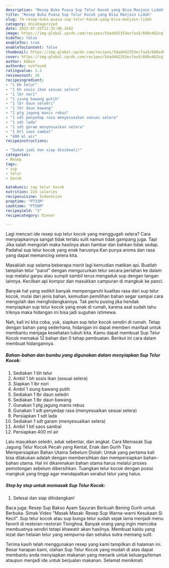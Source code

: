 ```yaml
---
description: "Resep Buka Puasa Sup Telur Kocok yang Bisa Manjain Lidah"
title: "Resep Buka Puasa Sup Telur Kocok yang Bisa Manjain Lidah"
slug: 74-resep-buka-puasa-sup-telur-kocok-yang-bisa-manjain-lidah
category: Uncategorized
date: 2022-07-25T11:35:06.164Z
image: https://img-global.cpcdn.com/recipes/5dadd42353ecfaa5/680x482cq70/sup-telur-kocok-foto-resep-utama.jpg
hideToc: false
enableToc: true
enableTocContent: false
thumbnail: https://img-global.cpcdn.com/recipes/5dadd42353ecfaa5/680x482cq70/sup-telur-kocok-foto-resep-utama.jpg
cover: https://img-global.cpcdn.com/recipes/5dadd42353ecfaa5/680x482cq70/sup-telur-kocok-foto-resep-utama.jpg
author: Admin
authorAv: notfound
ratingvalue: 3.3
reviewcount: 16
recipeingredient:
- "1 bh telur"
- "1 bh sosis ikan sesuai selera"
- "1 lbr nori"
- "1 siung bawang putih"
- "1 lbr daun seledri"
- "1 lbr daun bawang"
- "1 ptg jagung manis rebus"
- "1 sdt penyedap rasa menyesuaikan sesuai selera"
- "1 sdt lada"
- "1 sdt garam menyesuaikan selera"
- "1 btl saos sambal"
- "400 ml air"
recipeinstructions:

- "Sudah jadi dan siap dinikmati!"
categories:
- Resep
tags:
- sup
- telur
- kocok

katakunci: sup telur kocok 
nutrition: 224 calories
recipecuisine: Indonesian
preptime: "PT32M"
cooktime: "PT56M"
recipeyield: "3"
recipecategory: Dinner

---
```



Lagi mencari ide resep sup telur kocok yang menggugah selera? Cara menyiapkannya sangat tidak terlalu sulit namun tidak gampang juga. Tapi Jika salah mengolah maka hasilnya akan hambar dan bahkan tidak sedap. Padahal sup telur kocok yang enak harusnya Kan punya aroma dan rasa yang dapat memancing selera kita.


Masaklah sup selama beberapa menit lagi kemudian matikan api. Buatlah tampilan telur &#34;parut&#34; dengan mengucurkan telur secara perlahan ke dalam sup melalui garpu atau sumpit sambil terus mengaduk sup dengan tangan lainnya. Kecilkan api kompor dan masukkan campuran di mangkuk ke panci.

Banyak hal yang sedikit banyak mempengaruhi kualitas rasa dari sup telur kocok, mulai dari jenis bahan, kemudian pemilihan bahan segar sampai cara mengolah dan menghidangkannya. Tak perlu pusing jika hendak menyiapkan sup telur kocok yang enak di rumah, karena asal sudah tahu triknya maka hidangan ini bisa jadi suguhan istimewa.


Nah, kali ini kita coba, yuk, siapkan sup telur kocok sendiri di rumah. Tetap dengan bahan yang sederhana, hidangan ini dapat memberi manfaat untuk membantu menjaga kesehatan tubuh kita. Kamu dapat membuat Sup Telur Kocok memakai 12 bahan dan 0 tahap pembuatan. Berikut ini cara dalam membuat hidangannya.

<!--inarticleads1-->

##### Bahan-bahan dan bumbu yang digunakan dalam menyiapkan Sup Telur Kocok:

1. Sediakan 1 bh telur
1. Ambil 1 bh sosis ikan (sesuai selera)
1. Siapkan 1 lbr nori
1. Ambil 1 siung bawang putih
1. Sediakan 1 lbr daun seledri
1. Sediakan 1 lbr daun bawang
1. Gunakan 1 ptg jagung manis rebus
1. Gunakan 1 sdt penyedap rasa (menyesuaikan sesuai selera)
1. Persiapkan 1 sdt lada
1. Sediakan 1 sdt garam (menyesuaikan selera)
1. Ambil 1 btl saos sambal
1. Persiapkan 400 ml air


Lalu masukkan seledri, aduk sebentar, dan angkat. Cara Memasak Sup Jagung Telur Kocok Pecah yang Kental, Enak dan Gurih Tips Mempersiapkan Bahan Utama Sebelum Diolah: Untuk yang pertama kali bisa dilakukan adalah dengan membersihkan dan mempersiapkan bahan-bahan utama. Hal ini dikarenakan bahan utama harus melalui proses pemotongan sebelum dibersihkan. Tuangkan telur kocok dengan posisi mangkuk yang tinggi agar mendapatkan serabut telur yang halus. 

<!--inarticleads2-->

##### Step by step untuk memasak Sup Telur Kocok:


1. Selesai dan siap dihidangkan!

Baca juga: Resep Sup Bakso Ayam Sayuran Berkuah Bening Gurih untuk Berbuka. Simak Video &#34;Masak Masak: Resep Sup Warna-warni Kesukaan Si Kecil&#34;. Sup telur kocok atau sup bunga telur sudah sejak lama menjadi menu favorit di restoran-restoran Tionghoa. Banyak orang yang ingin mencoba membuatnya sendiri tetapi khawatir akan hasilnya. Membuat kaldu yang lezat dan helaian telur yang sempurna dan sehalus sutra memang sulit. 

Terima kasih telah menggunakan resep yang kami tampilkan di halaman ini. Besar harapan kami, olahan Sup Telur Kocok yang mudah di atas dapat membantu anda menyiapkan makanan yang menarik untuk keluarga/teman ataupun menjadi ide untuk berjualan makanan. Selamat menikmati
